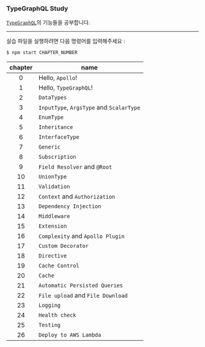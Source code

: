 ### TypeGraphQL Study

[`TypeGraphQL`](https://typegraphql.com/)의 기능들을 공부합니다.

---

실습 파일을 실행하려면 다음 명령어를 입력해주세요 :

```bash
$ npm start CHAPTER_NUMBER
```

| chapter | name                                     |
| :-----: | ---------------------------------------- |
|    0    | Hello, `Apollo`!                         |
|    1    | Hello, `TypeGraphQL`!                    |
|    2    | `DataTypes`                              |
|    3    | `InputType`, `ArgsType` and `ScalarType` |
|    4    | `EnumType`                               |
|    5    | `Inheritance`                            |
|    6    | `InterfaceType`                          |
|    7    | `Generic`                                |
|    8    | `Subscription`                           |
|    9    | `Field Resolver` and `@Root`             |
|   10    | `UnionType`                              |
|   11    | `Validation`                             |
|   12    | `Context` and `Authorization`            |
|   13    | `Dependency Injection`                   |
|   14    | `Middleware`                             |
|   15    | `Extension`                              |
|   16    | `Complexity` and `Apollo Plugin`         |
|   17    | `Custom Decorator`                       |
|   18    | `Directive`                              |
|   19    | `Cache Control`                          |
|   20    | `Cache`                                  |
|   21    | `Automatic Persisted Queries`            |
|   22    | `File upload` and `File Download`        |
|   23    | `Logging`                                |
|   24    | `Health check`                           |
|   25    | `Testing`                                |
|   26    | `Deploy to AWS Lambda`                   |
